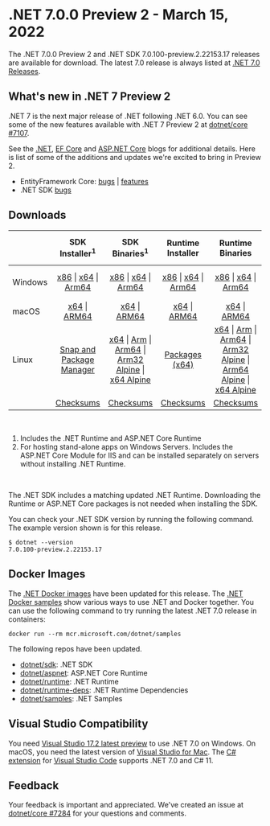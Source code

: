 # .NET 7.0.0 Preview 2 - March 15, 2022

The .NET 7.0.0 Preview 2 and .NET SDK 7.0.100-preview.2.22153.17 releases are available for download. The latest 7.0 release is always listed at [.NET 7.0 Releases](../README.md).

## What's new in .NET 7 Preview 2

.NET 7 is the next major release of .NET following .NET 6.0. You can see some of the new features available with .NET 7 Preview 2 at [dotnet/core #7107](https://github.com/dotnet/core/issues/7107).

See the [.NET][dotnet-blog], [EF Core][ef-blog] and [ASP.NET Core][aspnet-blog] blogs for additional details.
Here is list of some of the additions and updates we're excited to bring in Preview 2.

* EntityFramework Core: [bugs][ef_bugs] | [features][ef_features]
* .NET SDK [bugs][sdk_bugs]

## Downloads

|           | SDK Installer<sup>1</sup>                        | SDK Binaries<sup>1</sup>                 | Runtime Installer                                        | Runtime Binaries                                 | ASP.NET Core Runtime           |Windows Desktop Runtime          |
| --------- | :------------------------------------------:     | :----------------------:                 | :---------------------------:                            | :-------------------------:                      | :-----------------:            | :-----------------:            |
| Windows   | [x86][dotnet-sdk-win-x86.exe] \| [x64][dotnet-sdk-win-x64.exe] \| [Arm64][dotnet-sdk-win-arm64.exe] | [x86][dotnet-sdk-win-x86.zip] \| [x64][dotnet-sdk-win-x64.zip] \|  [Arm64][dotnet-sdk-win-arm64.zip] | [x86][dotnet-runtime-win-x86.exe] \| [x64][dotnet-runtime-win-x64.exe] \| [Arm64][dotnet-runtime-win-arm64.exe] | [x86][dotnet-runtime-win-x86.zip] \| [x64][dotnet-runtime-win-x64.zip] \| [Arm64][dotnet-runtime-win-arm64.zip] | [x86][aspnetcore-runtime-win-x86.exe] \| [x64][aspnetcore-runtime-win-x64.exe] \|<br> [Hosting Bundle][dotnet-hosting-win.exe]<sup>2</sup> | [x86][windowsdesktop-runtime-win-x86.exe] \| [x64][windowsdesktop-runtime-win-x64.exe] \| [Arm64][windowsdesktop-runtime-win-arm64.exe] |
| macOS     | [x64][dotnet-sdk-osx-x64.pkg] \| [ARM64][dotnet-sdk-osx-arm64.pkg] | [x64][dotnet-sdk-osx-x64.tar.gz] \| [ARM64][dotnet-sdk-osx-arm64.tar.gz]  | [x64][dotnet-runtime-osx-x64.pkg] \| [ARM64][dotnet-runtime-osx-arm64.pkg] | [x64][dotnet-runtime-osx-x64.tar.gz] \| [ARM64][dotnet-runtime-osx-arm64.tar.gz]| [x64][aspnetcore-runtime-osx-x64.tar.gz] \| [ARM64][aspnetcore-runtime-osx-arm64.tar.gz] | - |<sup>1</sup>
| Linux     |  [Snap and Package Manager](../install-linux.md)  | [x64][dotnet-sdk-linux-x64.tar.gz] \| [Arm][dotnet-sdk-linux-arm.tar.gz]  \| [Arm64][dotnet-sdk-linux-arm64.tar.gz] \| [Arm32 Alpine][dotnet-sdk-linux-musl-arm.tar.gz]  \| [x64 Alpine][dotnet-sdk-linux-musl-x64.tar.gz] | [Packages (x64)][linux-packages] | [x64][dotnet-runtime-linux-x64.tar.gz] \| [Arm][dotnet-runtime-linux-arm.tar.gz] \| [Arm64][dotnet-runtime-linux-arm64.tar.gz] \| [Arm32 Alpine][dotnet-runtime-linux-musl-arm.tar.gz] \| [Arm64 Alpine][dotnet-runtime-linux-musl-arm64.tar.gz] \| [x64 Alpine][dotnet-runtime-linux-musl-x64.tar.gz]  | [x64][aspnetcore-runtime-linux-x64.tar.gz]<sup>1</sup>  \| [Arm][aspnetcore-runtime-linux-arm.tar.gz]<sup>1</sup> \| [Arm64][aspnetcore-runtime-linux-arm64.tar.gz]<sup>1</sup> \| [x64 Alpine][aspnetcore-runtime-linux-musl-x64.tar.gz] | - | <sup>1</sup> |
|  | [Checksums][checksums-sdk]                             | [Checksums][checksums-sdk]                                      | [Checksums][checksums-runtime]                             | [Checksums][checksums-runtime]  | [Checksums][checksums-runtime]  | [Checksums][checksums-runtime]

</br>

1. Includes the .NET Runtime and ASP.NET Core Runtime
2. For hosting stand-alone apps on Windows Servers. Includes the ASP.NET Core Module for IIS and can be installed separately on servers without installing .NET Runtime.

</br>

The .NET SDK includes a matching updated .NET Runtime. Downloading the Runtime or ASP.NET Core packages is not needed when installing the SDK.

You can check your .NET SDK version by running the following command. The example version shown is for this release.

```console
$ dotnet --version
7.0.100-preview.2.22153.17
```

## Docker Images

The [.NET Docker images](https://hub.docker.com/_/microsoft-dotnet) have been updated for this release. The [.NET Docker samples](https://github.com/dotnet/dotnet-docker/blob/main/samples/README.md) show various ways to use .NET and Docker together. You can use the following command to try running the latest .NET 7.0 release in containers:

```console
docker run --rm mcr.microsoft.com/dotnet/samples
```

The following repos have been updated.

* [dotnet/sdk](https://hub.docker.com/_/microsoft-dotnet-sdk/): .NET SDK
* [dotnet/aspnet](https://hub.docker.com/_/microsoft-dotnet-aspnet/): ASP.NET Core Runtime
* [dotnet/runtime](https://hub.docker.com/_/microsoft-dotnet-runtime/): .NET Runtime
* [dotnet/runtime-deps](https://hub.docker.com/_/microsoft-dotnet-runtime-deps/): .NET Runtime Dependencies
* [dotnet/samples](https://hub.docker.com/_/microsoft-dotnet-samples/): .NET Samples

## Visual Studio Compatibility

You need [Visual Studio 17.2 latest preview](https://visualstudio.microsoft.com) to use .NET 7.0 on Windows. On macOS, you need the latest version of [Visual Studio for Mac](https://visualstudio.microsoft.com/vs/mac/). The [C# extension](https://code.visualstudio.com/docs/languages/dotnet) for [Visual Studio Code](https://code.visualstudio.com/) supports .NET 7.0 and C# 11.


## Feedback

Your feedback is important and appreciated. We've created an issue at [dotnet/core #7284](https://github.com/dotnet/core/issues/7284) for your questions and comments.

[blob-runtime]: https://dotnetcli.blob.core.windows.net/dotnet/Runtime/
[blob-sdk]: https://dotnetcli.blob.core.windows.net/dotnet/Sdk/
[release-notes]: https://github.com/dotnet/core/blob/main/release-notes/7.0/preview/7.0.0-preview.2.md

[checksums-runtime]: https://dotnetcli.blob.core.windows.net/dotnet/checksums/7.0.0-preview.2-sha.txt
[checksums-sdk]: https://dotnetcli.blob.core.windows.net/dotnet/checksums/7.0.0-preview.2-sha.txt

[linux-install]: https://github.com/dotnet/core/blob/main/release-notes/7.0/install-linux.md
[linux-setup]: https://github.com/dotnet/core/blob/main/Documentation/linux-setup.md

[dotnet-blog]:  https://devblogs.microsoft.com/dotnet/announcing-dotnet-7-preview-2/
[aspnet-blog]: https://devblogs.microsoft.com/aspnet/asp-net-core-updates-in-dotnet-7-preview-2
[ef-blog]: https://devblogs.microsoft.com/dotnet/announcing-entity-framework-7-preview-2
[ef_bugs]: https://github.com/dotnet/efcore/issues?q=is%3Aissue+milestone%3A7.0.0-preview2+is%3Aclosed+label%3Atype-bug
[ef_features]: https://github.com/dotnet/efcore/issues?q=is%3Aissue+milestone%3A7.0.0-preview2+is%3Aclosed+label%3Atype-enhancement

[aspnet_bugs]: https://github.com/aspnet/AspNetCore/issues?q=is%3Aissue+milestone%3A7.0.0-preview2+label%3ADone+label%3Abug
[aspnet_features]: https://github.com/aspnet/AspNetCore/issues?q=is%3Aissue+milestone%3A7.0.0-preview2+label%3ADone+label%3Aenhancement
[runtime_bugs]: https://github.com/dotnet/runtime/issues?utf8=%E2%9C%93&q=is%3Aissue+milestone%3A7.0+label%3Abug+
[runtime_features]: https://github.com/dotnet/runtime/issues?q=is%3Aissue+milestone%3A7.0+label%3Aenhancement

[sdk_bugs]: https://github.com/dotnet/sdk/issues?q=is%3Aissue+is%3Aclosed+milestone%3A7.0.1xx
[linux-packages]: 7.0.0-preview.2-install-instructions.md



[//]: # ( Runtime 7.0.0-preview.2.22152.2)
[dotnet-runtime-linux-arm.tar.gz]: https://download.visualstudio.microsoft.com/download/pr/d75f42ab-f32a-4c71-9198-bfeb5051fbd0/ff39bd32601fdb583a13a06e979f152b/dotnet-runtime-7.0.0-preview.2.22152.2-linux-arm.tar.gz
[dotnet-runtime-linux-arm64.tar.gz]: https://download.visualstudio.microsoft.com/download/pr/5154f383-6a09-41b3-bfcc-5958562e2c4b/b0fea89768d540f83ff10b8c3a556cc1/dotnet-runtime-7.0.0-preview.2.22152.2-linux-arm64.tar.gz
[dotnet-runtime-linux-musl-arm.tar.gz]: https://download.visualstudio.microsoft.com/download/pr/796d0f81-e071-4a1e-87c4-fe39a4a4aa6d/73bffc4f91e2c8e89e24aff1f8ea43f3/dotnet-runtime-7.0.0-preview.2.22152.2-linux-musl-arm.tar.gz
[dotnet-runtime-linux-musl-arm64.tar.gz]: https://download.visualstudio.microsoft.com/download/pr/70e2d3e3-c5a2-4943-bd6d-0671a93e1871/22777c837aa91062b909d198226b3d5a/dotnet-runtime-7.0.0-preview.2.22152.2-linux-musl-arm64.tar.gz
[dotnet-runtime-linux-musl-x64.tar.gz]: https://download.visualstudio.microsoft.com/download/pr/16edd568-b9a4-462c-9a5e-af010847c5c6/326f0f687857b536c3e2a45dbfd3617a/dotnet-runtime-7.0.0-preview.2.22152.2-linux-musl-x64.tar.gz
[dotnet-runtime-linux-x64.tar.gz]: https://download.visualstudio.microsoft.com/download/pr/d310a601-7f68-412a-a139-b8d6a037c9fd/b00941dc09d85a51b198117d8efdba8a/dotnet-runtime-7.0.0-preview.2.22152.2-linux-x64.tar.gz
[dotnet-runtime-osx-arm64.pkg]: https://download.visualstudio.microsoft.com/download/pr/131656c4-1caf-4d50-abab-f2e297faa3c9/d0321edd361e67be278da7c3b7089430/dotnet-runtime-7.0.0-preview.2.22152.2-osx-arm64.pkg
[dotnet-runtime-osx-arm64.tar.gz]: https://download.visualstudio.microsoft.com/download/pr/ac1eefa5-d5a8-425a-a394-c6e2bc564e43/2c8cd64c7167cd9b444df6112ea95a2d/dotnet-runtime-7.0.0-preview.2.22152.2-osx-arm64.tar.gz
[dotnet-runtime-osx-x64.pkg]: https://download.visualstudio.microsoft.com/download/pr/9660c828-fb78-4fd7-85bc-3ab4e3dbb179/3c25335ff279f4e06c054e715b36f175/dotnet-runtime-7.0.0-preview.2.22152.2-osx-x64.pkg
[dotnet-runtime-osx-x64.tar.gz]: https://download.visualstudio.microsoft.com/download/pr/d1de2627-e6fc-4657-a614-59f87b3964e0/e04ea0fe25c1eb719cf1de4d6e7676f1/dotnet-runtime-7.0.0-preview.2.22152.2-osx-x64.tar.gz
[dotnet-runtime-win-arm64.exe]: https://download.visualstudio.microsoft.com/download/pr/a138e0a5-a99b-490e-aa3b-e343c3f39e25/d868eae31c16dae1891a8780bf989bd1/dotnet-runtime-7.0.0-preview.2.22152.2-win-arm64.exe
[dotnet-runtime-win-arm64.zip]: https://download.visualstudio.microsoft.com/download/pr/387cc604-3e60-4093-8ec7-097fc6ec83ea/c7e70f4ed32806a8f7acde94b9acc102/dotnet-runtime-7.0.0-preview.2.22152.2-win-arm64.zip
[dotnet-runtime-win-x64.exe]: https://download.visualstudio.microsoft.com/download/pr/76bb18a3-0fda-4a0d-9d2d-ce83667a2668/9534db4f3b885ef2ccdaa16d37cb3133/dotnet-runtime-7.0.0-preview.2.22152.2-win-x64.exe
[dotnet-runtime-win-x64.zip]: https://download.visualstudio.microsoft.com/download/pr/27fa0e6a-b4d1-4023-8467-d1eda2f2f8f0/a0ff83fc152ac1ca4ec59292d32baa5a/dotnet-runtime-7.0.0-preview.2.22152.2-win-x64.zip
[dotnet-runtime-win-x86.exe]: https://download.visualstudio.microsoft.com/download/pr/066b1423-93ca-49c1-8f23-8bfba3cf6e84/1b9584330bc342bec480156e17cd961e/dotnet-runtime-7.0.0-preview.2.22152.2-win-x86.exe
[dotnet-runtime-win-x86.zip]: https://download.visualstudio.microsoft.com/download/pr/f77a2a6e-4138-401d-ad1a-7f8cd8aa6c69/e0f5a9ccc9c225e481cb27cf155e3113/dotnet-runtime-7.0.0-preview.2.22152.2-win-x86.zip

[//]: # ( WindowsDesktop 7.0.0-preview.2.22153.5)
[windowsdesktop-runtime-win-arm64.exe]: https://download.visualstudio.microsoft.com/download/pr/6dbbbeeb-c11f-4f32-a165-0a73a17ae41e/f011743571c716a25911d62f21800650/windowsdesktop-runtime-7.0.0-preview.2.22153.5-win-arm64.exe
[windowsdesktop-runtime-win-arm64.zip]: https://download.visualstudio.microsoft.com/download/pr/33697e18-1793-448a-954d-ced3dde002bd/3eef88084b2e4c8f4247c51862f84361/windowsdesktop-runtime-7.0.0-preview.2.22153.5-win-arm64.zip
[windowsdesktop-runtime-win-x64.exe]: https://download.visualstudio.microsoft.com/download/pr/15596c40-e6d3-4133-b04b-81fc9fbd532d/0bdd610ade324b0e67924169eeabded4/windowsdesktop-runtime-7.0.0-preview.2.22153.5-win-x64.exe
[windowsdesktop-runtime-win-x64.zip]: https://download.visualstudio.microsoft.com/download/pr/6f1acefd-0fb3-409b-b4a9-c81fc92b24aa/12ed761f2257431b9b573bf3819d8d16/windowsdesktop-runtime-7.0.0-preview.2.22153.5-win-x64.zip
[windowsdesktop-runtime-win-x86.exe]: https://download.visualstudio.microsoft.com/download/pr/0059c92c-a180-42aa-859f-b244054113ea/41293f683ae3491c01d3aa7b7dba9052/windowsdesktop-runtime-7.0.0-preview.2.22153.5-win-x86.exe
[windowsdesktop-runtime-win-x86.zip]: https://download.visualstudio.microsoft.com/download/pr/c2890582-8f9f-46ef-afcf-27aac666e3f3/a2e9a79ed9033efd8eae58dd3333919a/windowsdesktop-runtime-7.0.0-preview.2.22153.5-win-x86.zip

[//]: # ( ASP 7.0.0-preview.2.22153.2)
[aspnetcore-runtime-linux-arm.tar.gz]: https://download.visualstudio.microsoft.com/download/pr/3f62c2be-99fb-418d-b98e-30d5d1d7e862/ea163ba205a0ac680d995e0f8d657bb7/aspnetcore-runtime-7.0.0-preview.2.22153.2-linux-arm.tar.gz
[aspnetcore-runtime-linux-arm64.tar.gz]: https://download.visualstudio.microsoft.com/download/pr/91aba62d-7b61-46fd-bae9-a34299a01ec4/f0597bde0eab2c832ce30eef80583d4d/aspnetcore-runtime-7.0.0-preview.2.22153.2-linux-arm64.tar.gz
[aspnetcore-runtime-linux-musl-arm.tar.gz]: https://download.visualstudio.microsoft.com/download/pr/a67f9239-04e7-4194-8b90-3f22210dc06d/6a64962a90094707298d79b550271ff3/aspnetcore-runtime-7.0.0-preview.2.22153.2-linux-musl-arm.tar.gz
[aspnetcore-runtime-linux-musl-arm64.tar.gz]: https://download.visualstudio.microsoft.com/download/pr/74129065-f8a6-42a4-861c-0ba2aba16765/3f67a82679aa7c57775dd77d479934f2/aspnetcore-runtime-7.0.0-preview.2.22153.2-linux-musl-arm64.tar.gz
[aspnetcore-runtime-linux-musl-x64.tar.gz]: https://download.visualstudio.microsoft.com/download/pr/2b474ec4-78a3-4e50-a446-bd1ad933ab15/ec2d64820abe3d8351e05f0213a7ab2f/aspnetcore-runtime-7.0.0-preview.2.22153.2-linux-musl-x64.tar.gz
[aspnetcore-runtime-linux-x64.tar.gz]: https://download.visualstudio.microsoft.com/download/pr/8d24d018-755a-4326-930f-b6f88e7c8851/330dfff882e637583cfde0c8cd90debf/aspnetcore-runtime-7.0.0-preview.2.22153.2-linux-x64.tar.gz
[aspnetcore-runtime-osx-arm64.tar.gz]: https://download.visualstudio.microsoft.com/download/pr/2a3082a5-9c7c-4152-a3a5-7b504b4dec03/39ae27a9590ffb72f2b52d3af698ba1e/aspnetcore-runtime-7.0.0-preview.2.22153.2-osx-arm64.tar.gz
[aspnetcore-runtime-osx-x64.tar.gz]: https://download.visualstudio.microsoft.com/download/pr/92bec271-6ed5-4c5a-89d3-002873d147c6/735323c91eb4a14d8737c52b5ea58455/aspnetcore-runtime-7.0.0-preview.2.22153.2-osx-x64.tar.gz
[aspnetcore-runtime-win-arm64.zip]: https://download.visualstudio.microsoft.com/download/pr/7f917f63-d7f5-404d-9e0e-ce847cd1fab0/8bbaecbace79eb896d19ca70f8505152/aspnetcore-runtime-7.0.0-preview.2.22153.2-win-arm64.zip
[aspnetcore-runtime-win-x64.exe]: https://download.visualstudio.microsoft.com/download/pr/c6752a69-2860-495b-a1b8-ebbba3f5be19/d645486202d9357b6374ab78c52dfeed/aspnetcore-runtime-7.0.0-preview.2.22153.2-win-x64.exe
[aspnetcore-runtime-win-x64.zip]: https://download.visualstudio.microsoft.com/download/pr/48930452-e7b8-453b-a53d-c562d1e28e23/8760008e53bff5b067ad10ef3e0d0003/aspnetcore-runtime-7.0.0-preview.2.22153.2-win-x64.zip
[aspnetcore-runtime-win-x86.exe]: https://download.visualstudio.microsoft.com/download/pr/3f573ad7-e56d-4249-8c9e-1cde5f65d680/c9ea38cdbcffe09877a889276bb3730c/aspnetcore-runtime-7.0.0-preview.2.22153.2-win-x86.exe
[aspnetcore-runtime-win-x86.zip]: https://download.visualstudio.microsoft.com/download/pr/af43b709-4576-4dec-b50d-004ef8d7e193/42d821dcd80c92816c32798c0e1d59cb/aspnetcore-runtime-7.0.0-preview.2.22153.2-win-x86.zip
[dotnet-hosting-win.exe]: https://download.visualstudio.microsoft.com/download/pr/6b78ad20-011f-42f0-93eb-d19eb26bb573/2d38309bcc46c6f337fbab6c2837aa2d/dotnet-hosting-7.0.0-preview.2.22153.2-win.exe

[//]: # ( SDK 7.0.100-preview.2.22153.17)
[dotnet-sdk-linux-arm.tar.gz]: https://download.visualstudio.microsoft.com/download/pr/f7615bb0-7d72-4ff4-8501-5711298b337c/ad01d2bd02a758ac4d88c712075839b1/dotnet-sdk-7.0.100-preview.2.22153.17-linux-arm.tar.gz
[dotnet-sdk-linux-arm64.tar.gz]: https://download.visualstudio.microsoft.com/download/pr/464b9ad3-c0f9-4b96-8d04-8c607a5a6c17/429d60c7c172d9ec1d58515c9a94c3ca/dotnet-sdk-7.0.100-preview.2.22153.17-linux-arm64.tar.gz
[dotnet-sdk-linux-musl-arm.tar.gz]: https://download.visualstudio.microsoft.com/download/pr/0f066553-66be-4e7e-a623-b0de9e2425e8/b3205c742db320539c8b9007af2ebc8c/dotnet-sdk-7.0.100-preview.2.22153.17-linux-musl-arm.tar.gz
[dotnet-sdk-linux-musl-arm64.tar.gz]: https://download.visualstudio.microsoft.com/download/pr/bdb18180-0ea0-4eeb-b07e-51c70163cc37/607053dcff935afe7cbce6268d6290b7/dotnet-sdk-7.0.100-preview.2.22153.17-linux-musl-arm64.tar.gz
[dotnet-sdk-linux-musl-x64.tar.gz]: https://download.visualstudio.microsoft.com/download/pr/b83e64ea-f2c4-4563-8622-ccf73ad1d365/144b78ed96b2ddb721d6927295c40a31/dotnet-sdk-7.0.100-preview.2.22153.17-linux-musl-x64.tar.gz
[dotnet-sdk-linux-x64.tar.gz]: https://download.visualstudio.microsoft.com/download/pr/754fe8c6-9088-4a1e-87df-cfc5efdf1a9a/e4d3a877c112ef8d09c6c7e9a444ad9e/dotnet-sdk-7.0.100-preview.2.22153.17-linux-x64.tar.gz
[dotnet-sdk-osx-arm64.pkg]: https://download.visualstudio.microsoft.com/download/pr/cd80f4c1-b605-44d1-a322-f4e4e3c01776/c494ef9e353fe544830da1b6347859bd/dotnet-sdk-7.0.100-preview.2.22153.17-osx-arm64.pkg
[dotnet-sdk-osx-arm64.tar.gz]: https://download.visualstudio.microsoft.com/download/pr/e48daeec-7861-4193-b6eb-d3f965be6032/d203ccf2a2186096783d8deecfa63483/dotnet-sdk-7.0.100-preview.2.22153.17-osx-arm64.tar.gz
[dotnet-sdk-osx-x64.pkg]: https://download.visualstudio.microsoft.com/download/pr/f6ec71c8-fc91-49f4-8409-f36e5b58902a/3d3ccb4dcaf0823d55ecd470854cb2c8/dotnet-sdk-7.0.100-preview.2.22153.17-osx-x64.pkg
[dotnet-sdk-osx-x64.tar.gz]: https://download.visualstudio.microsoft.com/download/pr/344a9dcd-ad0a-49f5-990b-7933624c82df/8684f72d6429661c816330d0da5b42cc/dotnet-sdk-7.0.100-preview.2.22153.17-osx-x64.tar.gz
[dotnet-sdk-win-arm64.exe]: https://download.visualstudio.microsoft.com/download/pr/18336bb7-a835-45f2-a0e1-096b9c289d0a/00894271e2577209017b985d2a8ffcca/dotnet-sdk-7.0.100-preview.2.22153.17-win-arm64.exe
[dotnet-sdk-win-arm64.zip]: https://download.visualstudio.microsoft.com/download/pr/a30f77f6-8b77-4955-80bc-fcfe7bd99abe/41344727d9c94bb8ff86f46841d3978e/dotnet-sdk-7.0.100-preview.2.22153.17-win-arm64.zip
[dotnet-sdk-win-x64.exe]: https://download.visualstudio.microsoft.com/download/pr/e904f60b-8b5a-46cc-a3c7-e37f87aa9aa2/ee9decc38b24f05e6edf8a63639653a1/dotnet-sdk-7.0.100-preview.2.22153.17-win-x64.exe
[dotnet-sdk-win-x64.zip]: https://download.visualstudio.microsoft.com/download/pr/d759acdb-c289-43ad-8698-4a9783d80ef8/11838a24f71dd4c359bc9a02b1e14d5f/dotnet-sdk-7.0.100-preview.2.22153.17-win-x64.zip
[dotnet-sdk-win-x86.exe]: https://download.visualstudio.microsoft.com/download/pr/c3125850-8c7b-4516-bba7-0e3f2c855725/5a64fd988de04d746b7d332c1682de7e/dotnet-sdk-7.0.100-preview.2.22153.17-win-x86.exe
[dotnet-sdk-win-x86.zip]: https://download.visualstudio.microsoft.com/download/pr/a844a854-92ad-4887-8fbc-6028bccf194a/10e407d4f629b046b73e8f1e6c06d294/dotnet-sdk-7.0.100-preview.2.22153.17-win-x86.zip



[//]: # ( Symbols )
